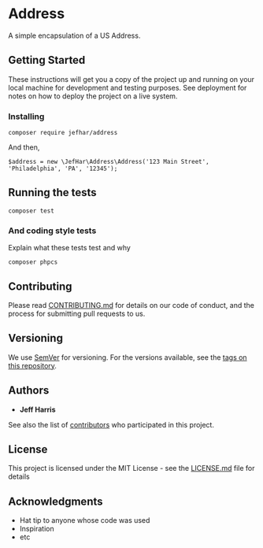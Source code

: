 # Address

A simple encapsulation of a US Address.

## Getting Started

These instructions will get you a copy of the project up and running on your local machine for development and testing purposes. See deployment for notes on how to deploy the project on a live system.

### Installing


```
composer require jefhar/address
```

And then,

```
$address = new \JefHar\Address\Address('123 Main Street', 'Philadelphia', 'PA', '12345');
```
## Running the tests

```
composer test
```
### And coding style tests

Explain what these tests test and why

```
composer phpcs
```

## Contributing

Please read [CONTRIBUTING.md](https://gist.github.com/PurpleBooth/b24679402957c63ec426) for details on our code of conduct, and the process for submitting pull requests to us.

## Versioning

We use [SemVer](http://semver.org/) for versioning. For the versions available, see the [tags on this repository](https://github.com/jefhar/Address/tags). 

## Authors

* **Jeff Harris**

See also the list of [contributors](https://github.com/jefhar/Address/graphs/contributors) who participated in this project.

## License

This project is licensed under the MIT License - see the [LICENSE.md](LICENSE.md) file for details

## Acknowledgments

* Hat tip to anyone whose code was used
* Inspiration
* etc
